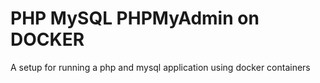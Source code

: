 
# PHP MySQL PHPMyAdmin on DOCKER

A setup for running a php and mysql application using docker containers

